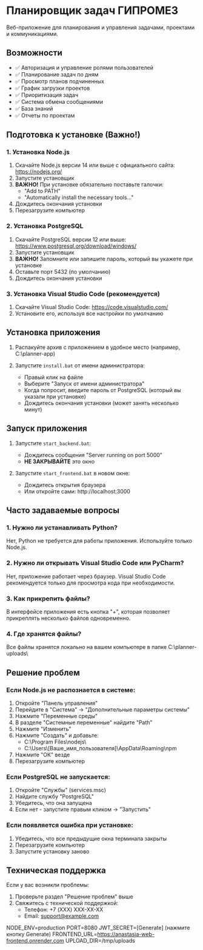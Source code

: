 # Планировщик задач ГИПРОМЕЗ

Веб-приложение для планирования и управления задачами, проектами и коммуникациями.

## Возможности

- ✅ Авторизация и управление ролями пользователей
- ✅ Планирование задач по дням
- ✅ Просмотр планов подчиненных
- ✅ График загрузки проектов
- ✅ Приоритизация задач
- ✅ Система обмена сообщениями
- ✅ База знаний
- ✅ Отчеты по проектам

## Подготовка к установке (Важно!)

### 1. Установка Node.js
1. Скачайте Node.js версии 14 или выше с официального сайта: https://nodejs.org/
2. Запустите установщик
3. **ВАЖНО!** При установке обязательно поставьте галочки:
   - "Add to PATH"
   - "Automatically install the necessary tools..."
4. Дождитесь окончания установки
5. Перезагрузите компьютер

### 2. Установка PostgreSQL
1. Скачайте PostgreSQL версии 12 или выше: https://www.postgresql.org/download/windows/
2. Запустите установщик
3. **ВАЖНО!** Запомните или запишите пароль, который вы укажете при установке
4. Оставьте порт 5432 (по умолчанию)
5. Дождитесь окончания установки

### 3. Установка Visual Studio Code (рекомендуется)
1. Скачайте Visual Studio Code: https://code.visualstudio.com/
2. Установите его, используя все настройки по умолчанию

## Установка приложения

1. Распакуйте архив с приложением в удобное место (например, C:\\planner-app)

2. Запустите `install.bat` от имени администратора:
   - Правый клик на файле
   - Выберите "Запуск от имени администратора"
   - Когда попросит, введите пароль от PostgreSQL (который вы указали при установке)
   - Дождитесь окончания установки (может занять несколько минут)

## Запуск приложения

1. Запустите `start_backend.bat`:
   - Дождитесь сообщения "Server running on port 5000"
   - **НЕ ЗАКРЫВАЙТЕ** это окно

2. Запустите `start_frontend.bat` в новом окне:
   - Дождитесь открытия браузера
   - Или откройте сами: http://localhost:3000

## Часто задаваемые вопросы

### 1. Нужно ли устанавливать Python?
Нет, Python не требуется для работы приложения. Используйте только Node.js.

### 2. Нужно ли открывать Visual Studio Code или PyCharm?
Нет, приложение работает через браузер. Visual Studio Code рекомендуется только для просмотра кода при необходимости.

### 3. Как прикрепить файлы?
В интерфейсе приложения есть кнопка "+", которая позволяет прикреплять несколько файлов одновременно.

### 4. Где хранятся файлы?
Все файлы хранятся локально на вашем компьютере в папке C:\\planner-uploads\\

## Решение проблем

### Если Node.js не распознается в системе:
1. Откройте "Панель управления"
2. Перейдите в "Система" -> "Дополнительные параметры системы"
3. Нажмите "Переменные среды"
4. В разделе "Системные переменные" найдите "Path"
5. Нажмите "Изменить"
6. Нажмите "Создать" и добавьте:
   - C:\\Program Files\\nodejs\\
   - C:\\Users\\[Ваше_имя_пользователя]\\AppData\\Roaming\\npm
7. Нажмите "ОК" везде
8. Перезагрузите компьютер

### Если PostgreSQL не запускается:
1. Откройте "Службы" (services.msc)
2. Найдите службу "PostgreSQL"
3. Убедитесь, что она запущена
4. Если нет - запустите правым кликом -> "Запустить"

### Если появляется ошибка при установке:
1. Убедитесь, что все предыдущие окна терминала закрыты
2. Перезагрузите компьютер
3. Запустите установку заново

## Техническая поддержка

Если у вас возникли проблемы:
1. Проверьте раздел "Решение проблем" выше
2. Свяжитесь с технической поддержкой:
   - Телефон: +7 (XXX) XXX-XX-XX
   - Email: support@example.com

NODE_ENV=production
PORT=8080
JWT_SECRET=[Generate] (нажмите кнопку Generate)
FRONTEND_URL=https://anastasia-web-frontend.onrender.com
UPLOAD_DIR=/tmp/uploads
